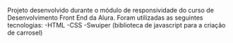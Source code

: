 Projeto desenvolvido durante o módulo de responsividade do curso de Desenvolvimento Front End da Alura.
Foram utilizadas as seguintes tecnologias: 
-HTML
-CSS
-Swuiper (biblioteca de javascript para a criação de carrosel)

